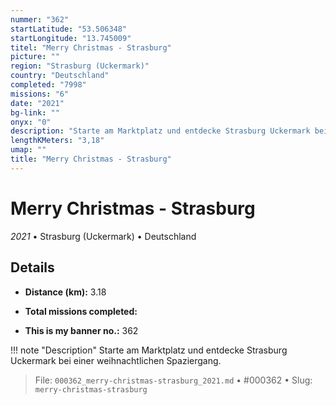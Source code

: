 ```yaml
---
nummer: "362"
startLatitude: "53.506348"
startLongitude: "13.745009"
titel: "Merry Christmas - Strasburg"
picture: ""
region: "Strasburg (Uckermark)"
country: "Deutschland"
completed: "7998"
missions: "6"
date: "2021"
bg-link: ""
onyx: "0"
description: "Starte am Marktplatz und entdecke Strasburg Uckermark bei einer weihnachtlichen Spaziergang."
lengthKMeters: "3,18"
umap: ""
title: "Merry Christmas - Strasburg"
---
```

# Merry Christmas - Strasburg

*2021* • Strasburg (Uckermark) • Deutschland



## Details
- **Distance (km):** 3.18

- **Total missions completed:** 
- **This is my banner no.:** 362


!!! note "Description"
    Starte am Marktplatz und entdecke Strasburg Uckermark bei einer weihnachtlichen Spaziergang.




> File: `000362_merry-christmas-strasburg_2021.md` • #000362 • Slug: `merry-christmas-strasburg`

